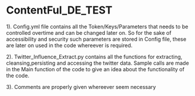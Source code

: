 # ContentFul_DE_TEST

1). Config.yml file contains all the Token/Keys/Parameters that needs to be controlled overtime and can be changed later on. 
So for the sake of accessibility and security such parameters are stored in Config file, these are later on used in the code whereever is 
required.

2). Twitter_Influence_Extract.py contains all the functions for extracting, cleansing,persisting and accessing the twitter data. 
Sample calls are made in the Main function of the code to give an idea about the functionality of the code.

3). Comments are properly given whereever seem necessary
